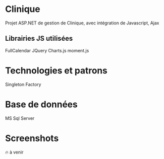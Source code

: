 # Clinique

Projet ASP.NET de gestion de Clinique, avec intégration de Javascript, Ajax

## Librairies JS utilisées
FullCalendar
JQuery
Charts.js
moment.js

# Technologies et patrons
Singleton
Factory

# Base de données
MS Sql Server

# Screenshots
:fire: à venir

